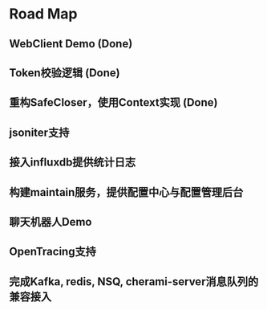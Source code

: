 # Road Map

## WebClient Demo (Done)

## Token校验逻辑 (Done)

## 重构SafeCloser，使用Context实现 (Done)

## jsoniter支持

## 接入influxdb提供统计日志

## 构建maintain服务，提供配置中心与配置管理后台

## 聊天机器人Demo

## OpenTracing支持

## 完成Kafka, redis, NSQ, cherami-server消息队列的兼容接入